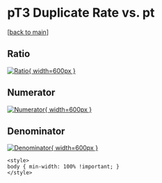 # pT3 Duplicate Rate vs. pt

[[back to main](./)]



## Ratio

[![Ratio](../mtv/var/pT3_duplrate_pt.png){ width=600px }](../mtv/var/pT3_duplrate_pt.pdf)

## Numerator

[![Numerator](../mtv/num/pT3_duplrate_pt_num0.png){ width=600px }](../mtv/num/pT3_duplrate_pt_num0.pdf)

## Denominator

[![Denominator](../mtv/den/pT3_duplrate_pt_den.png){ width=600px }](../mtv/den/pT3_duplrate_pt_den.pdf)


``` {=html}
<style>
body { min-width: 100% !important; }
</style>
```
